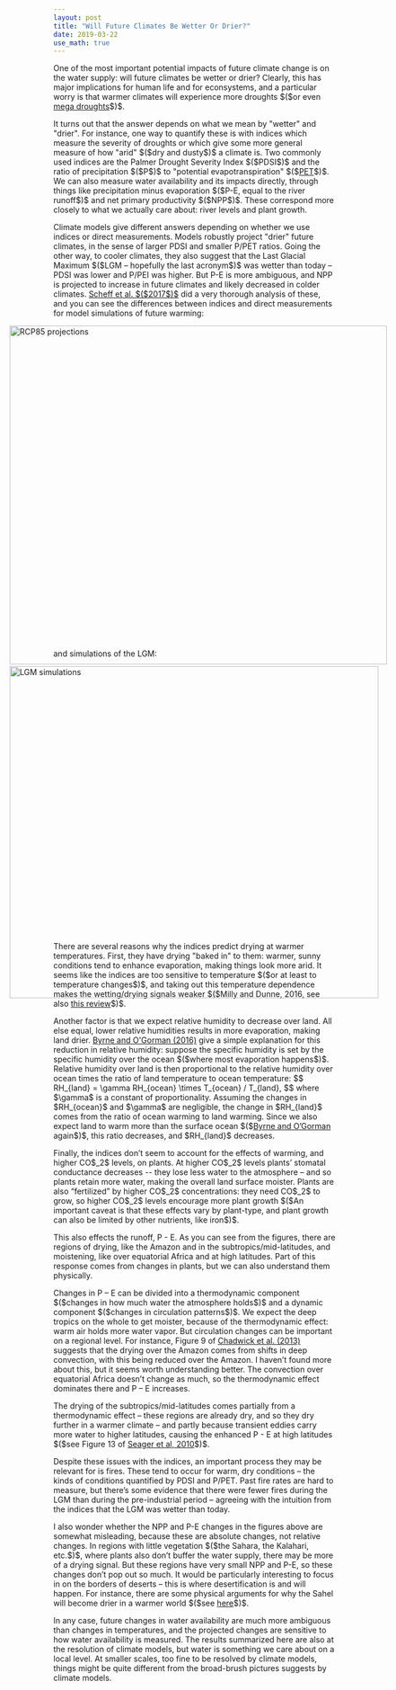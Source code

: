 ```yaml
---
layout: post
title: "Will Future Climates Be Wetter Or Drier?"
date: 2019-03-22
use_math: true
---
```


<p>One of the most important potential impacts of future climate change is on the water supply: will future climates be wetter or drier? Clearly, this has major implications for human life and for econsystems, and a particular worry is that warmer climates will experience more droughts $($or even <a href="https://en.wikipedia.org/wiki/Megadrought">mega droughts</a>$)$.</p>

<p>It turns out that the answer depends on what we mean by "wetter" and "drier". For instance, one way to quantify these is with indices which measure the severity of droughts or which give some more general measure of how "arid" $($dry and dusty$)$ a climate is. Two commonly used indices are the Palmer Drought Severity Index $($PDSI$)$ and the ratio of precipitation $($P$)$ to "potential evapotranspiration" $($<a href="https://en.wikipedia.org/wiki/Potential_evaporation">PET</a>$)$. We can also measure water availability and its impacts directly, through things like precipitation minus evaporation $($P-E, equal to the river runoff$)$ and net primary productivity $($NPP$)$. These correspond more closely to what we actually care about: river levels and plant growth.</p>

<p>Climate models give different answers depending on whether we use indices or direct measurements. Models robustly project "drier" future climates, in the sense of larger PDSI and smaller P/PET ratios. Going the other way, to cooler climates, they also suggest that the Last Glacial Maximum $($LGM – hopefully the last acronym$)$ was wetter than today – PDSI was lower and P/PEI was higher. But P-E is more ambiguous, and NPP is projected to increase in future climates and likely decreased in colder climates. <a href="https://journals.ametsoc.org/doi/pdf/10.1175/JCLI-D-16-0854.1">Scheff et al. $($2017$)$</a> did a very thorough analysis of these, and you can see the differences between indices and direct measurements for model simulations of future warming:</p>

<img src="http://nicklutsko.github.io/notes/images/Scheff_rcp_proj.png" alt="RCP85 projections" style="position:absolute; left:150px; width:672px;height:603px;" class="center">
<br /><br /><br /><br /><br /><br /><br /><br /><br /><br /><br /><br /><br /><br /><br /><br /><br /><br /><br /><br /><br /><br /><br /><br /><br /><br /><br /><br /><br /><br /><br /><br /><br />

<p>and simulations of the LGM:</p> 

<img src="http://nicklutsko.github.io/notes/images/Scheff_LGM.png" alt="LGM simulations" style="position:absolute; left:150px; width:657px;height:591px;" class="center">
<br /><br /><br /><br /><br /><br /><br /><br /><br /><br /><br /><br /><br /><br /><br /><br /><br /><br /><br /><br /><br /><br /><br /><br /><br /><br /><br /><br />

<p>There are several reasons why the indices predict drying at warmer temperatures. First, they have drying "baked in" to them: warmer, sunny conditions tend to enhance evaporation, making things look more arid. It seems like the indices are too sensitive to temperature $($or at least to temperature changes$)$, and taking out this temperature dependence makes the wetting/drying signals weaker $($<a href="https://www.nature.com/articles/nclimate3046">Milly and Dunne, 2016</a>, see also <a href="https://pages.uncc.edu/hcl/wp-content/uploads/sites/1187/2018/08/Scheff-2018-Indices-Impacts.pdf">this review</a>$)$.</p> 

<p>Another factor is that we expect relative humidity to decrease over land. All else equal, lower relative humidities results in more evaporation, making land drier. <a href="http://www.mit.edu/~pog/src/byrne_land_relative_humidity_decrease_2016.pdf">Byrne and O'Gorman (2016)</a> give a simple explanation for this reduction in relative humidity: suppose the specific humidity is set by the specific humidity over the ocean $($where most evaporation happens$)$. Relative humidity over land is then proportional to the relative humidity over  ocean times the ratio of land temperature to ocean temperature:
$$
RH_{land} = \gamma RH_{ocean} \times T_{ocean} / T_{land},
$$
where $\gamma$ is a constant of proportionality. Assuming the changes in $RH_{ocean}$ and $\gamma$ are negligible, the change in $RH_{land}$ comes from the ratio of ocean warming to land warming. Since we also expect land to warm more than the surface ocean $($<a href="https://journals.ametsoc.org/doi/10.1175/JCLI-D-12-00262.1">Byrne and O’Gorman</a> again$)$, this ratio decreases, and $RH_{land}$ decreases.</p>

<p>Finally, the indices don’t seem to account for the effects of warming, and higher CO$_2$ levels, on plants. At higher CO$_2$ levels plants’ stomatal conductance decreases -- they lose less water to the atmosphere – and so plants retain more water, making the overall land surface moister. Plants are also “fertilized” by higher CO$_2$ concentrations: they need CO$_2$ to grow, so higher CO$_2$ levels encourage more plant growth $($An important caveat is that these effects vary by plant-type, and plant growth can also be limited by other nutrients, like iron$)$.</p>

<p>This also effects the runoff, P - E. As you can see from the figures, there are regions of drying, like the Amazon and in the subtropics/mid-latitudes, and moistening, like over equatorial Africa and at high latitudes. Part of this response comes from changes in plants, but we can also understand them physically.</p>

<p>Changes in P – E can be divided into a thermodynamic component $($changes in how much water the atmosphere holds$)$ and a dynamic component $($changes in circulation patterns$)$. We expect the deep tropics on the whole to get moister, because of the thermodynamic effect: warm air holds more water vapor. But circulation changes can be important on a regional level. For instance, Figure 9 of <a href="https://journals.ametsoc.org/doi/pdf/10.1175/JCLI-D-12-00543.1">Chadwick et al. (2013)</a> suggests that the drying over the Amazon comes from shifts in deep convection, with this being reduced over the Amazon. I haven’t found more about this, but it seems worth understanding better. The convection over equatorial Africa doesn’t change as much, so the thermodynamic effect dominates there and P – E increases. </p> 

<p>The drying of the subtropics/mid-latitudes comes partially from a thermodynamic effect – these regions are already dry, and so they dry further in a warmer climate – and partly because transient eddies carry more water to higher latitudes, causing the enhanced P - E at high latitudes $($see Figure 13 of <a href="https://journals.ametsoc.org/doi/pdf/10.1175/2010JCLI3655.1">Seager et al, 2010</a>$)$.</p> 

<p>Despite these issues with the indices, an important process they may be relevant for is fires. These tend to occur for warm, dry conditions – the kinds of conditions quantified by PDSI and P/PET. Past fire rates are hard to measure, but there’s some evidence that there were fewer fires during the LGM than during the pre-industrial period – agreeing with the intuition from the indices that the LGM was wetter than today.</p> 

<p>I also wonder whether the NPP and P-E changes in the figures above are somewhat misleading, because these are absolute changes, not relative changes. In regions with little vegetation $($the Sahara, the Kalahari, etc.$)$, where plants also don’t buffer the water supply, there may be more of a drying signal. But these regions have very small NPP and P-E, so these changes don’t pop out so much. It would be particularly interesting to focus in on the borders of deserts – this is where desertification is and will happen. For instance, there are some physical arguments for why the Sahel will become drier in a warmer world $($see <a href="https://journals.ametsoc.org/doi/pdf/10.1175/JCLI-D-18-0238.1">here</a>$)$.</p>

<p>In any case, future changes in water availability are much more ambiguous than changes in temperatures, and the projected changes are sensitive to how water availability is measured. The results summarized here are also at the resolution of climate models, but water is something we care about on a local level. At smaller scales, too fine to be resolved by climate models, things might be quite different from the broad-brush pictures suggests by climate models.</p>






